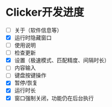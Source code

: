 # Clicker开发进度

- [ ] 关于（软件信息等）
- [x] 运行时隐藏窗口
- [ ] 使用说明
- [ ] 检查更新
- [x] 设置（极速模式、匹配精度、间隔时长）
- [ ] 内容输入
- [ ] 键盘按键操作
- [x] 暂停/恢复
- [x] 运行时长
- [x] 窗口强制关闭，功能仍在后台执行